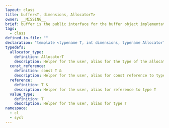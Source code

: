 ```yaml
---
layout: class
title: buffer<T, dimensions, AllocatorT>
owner: __MISSING__
brief: buffer is the public interface for the buffer object implementation. The template allows the creation of specific types and number of dimensions.
tags:
  - class
defined-in-file: ""
declaration: "template <typename T, int dimensions, typename AllocatorT>\nclass cl::sycl::buffer;"
typedefs:
  allocator_type:
    definition: AllocatorT
    description: Helper for the user, alias for the type of the allocator
  const_reference:
    definition: const T &
    description: Helper for the user, alias for const reference to type T
  reference:
    definition: T &
    description: Helper for the user, alias for reference to type T
  value_type:
    definition: T
    description: Helper for the user, alias for type T
namespace:
  - cl
  - sycl
---
```

